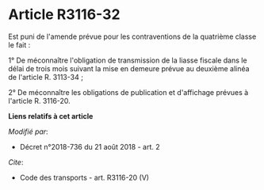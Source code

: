 # Article R3116-32

Est puni de l'amende prévue pour les contraventions de la quatrième classe le fait :

1° De méconnaître l'obligation de transmission de la liasse fiscale dans le délai de trois mois suivant la mise en demeure
prévue au deuxième alinéa de l'article R. 3113-34 ;

2° De méconnaître les obligations de publication et d'affichage prévues à l'article R. 3116-20.

**Liens relatifs à cet article**

_Modifié par_:

  - Décret n°2018-736 du 21 août 2018 - art. 2

_Cite_:

  - Code des transports - art. R3116-20 (V)
